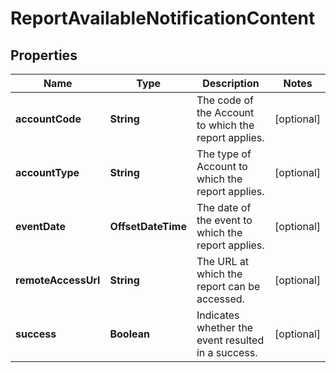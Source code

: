 

# ReportAvailableNotificationContent


## Properties

| Name | Type | Description | Notes |
|------------ | ------------- | ------------- | -------------|
|**accountCode** | **String** | The code of the Account to which the report applies. |  [optional] |
|**accountType** | **String** | The type of Account to which the report applies. |  [optional] |
|**eventDate** | **OffsetDateTime** | The date of the event to which the report applies. |  [optional] |
|**remoteAccessUrl** | **String** | The URL at which the report can be accessed. |  [optional] |
|**success** | **Boolean** | Indicates whether the event resulted in a success. |  [optional] |



